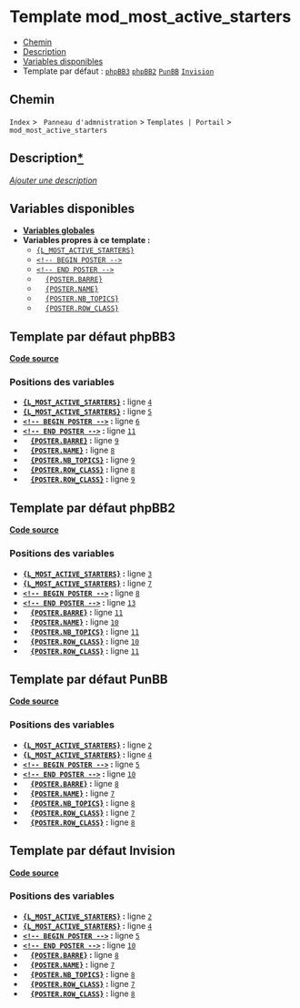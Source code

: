 # Template mod_most_active_starters
* [Chemin](#chemin)
* [Description](#description)
* [Variables disponibles](#variables-disponibles)
* Template par défaut : [`phpBB3`](#template-par-dfaut-phpbb3) [`phpBB2`](#template-par-dfaut-phpbb2) [`PunBB`](#template-par-dfaut-punbb) [`Invision`](#template-par-dfaut-invision)

## Chemin
`Index` > ` Panneau d'admnistration` > `Templates | Portail` > `mod_most_active_starters`

## Description[*](https://fa-tvars.appspot.com/tpl/mod_most_active_starters)
[*Ajouter une description*](https://fa-tvars.appspot.com/tpl/mod_most_active_starters)

## Variables disponibles
* [__Variables globales__](../variables_globales.md#readme)
* __Variables propres à ce template :__
	* [`{L_MOST_ACTIVE_STARTERS}`](../var/L_MOST_ACTIVE_STARTERS.md#readme)
	* [`<!-- BEGIN POSTER -->`](../var/POSTER.md#readme)
	* [`<!-- END POSTER -->`](../var/POSTER.md#readme)
	* &nbsp;&nbsp;&nbsp;&nbsp;[`{POSTER.BARRE}`](../var/POSTER.BARRE.md#readme)
	* &nbsp;&nbsp;&nbsp;&nbsp;[`{POSTER.NAME}`](../var/POSTER.NAME.md#readme)
	* &nbsp;&nbsp;&nbsp;&nbsp;[`{POSTER.NB_TOPICS}`](../var/POSTER.NB_TOPICS.md#readme)
	* &nbsp;&nbsp;&nbsp;&nbsp;[`{POSTER.ROW_CLASS}`](../var/POSTER.ROW_CLASS.md#readme)

## Template par défaut phpBB3

[__Code source__](../src/punbb/index_box.tpl#files)

### Positions des variables

* __[`{L_MOST_ACTIVE_STARTERS}`](../var/L_MOST_ACTIVE_STARTERS.md#readme) :__ ligne [`4`](../src/prosilver/mod_most_active_starters.tpl#L4)
* __[`{L_MOST_ACTIVE_STARTERS}`](../var/L_MOST_ACTIVE_STARTERS.md#readme) :__ ligne [`5`](../src/prosilver/mod_most_active_starters.tpl#L5)
* __[`<!-- BEGIN POSTER -->`](../var/POSTER.md#readme) :__ ligne [`6`](../src/prosilver/mod_most_active_starters.tpl#L6)
* __[`<!-- END POSTER -->`](../var/POSTER.md#readme) :__ ligne [`11`](../src/prosilver/mod_most_active_starters.tpl#L11)
* __&nbsp;&nbsp;&nbsp;&nbsp;[`{POSTER.BARRE}`](../var/POSTER.BARRE.md#readme) :__ ligne [`9`](../src/prosilver/mod_most_active_starters.tpl#L9)
* __&nbsp;&nbsp;&nbsp;&nbsp;[`{POSTER.NAME}`](../var/POSTER.NAME.md#readme) :__ ligne [`8`](../src/prosilver/mod_most_active_starters.tpl#L8)
* __&nbsp;&nbsp;&nbsp;&nbsp;[`{POSTER.NB_TOPICS}`](../var/POSTER.NB_TOPICS.md#readme) :__ ligne [`9`](../src/prosilver/mod_most_active_starters.tpl#L9)
* __&nbsp;&nbsp;&nbsp;&nbsp;[`{POSTER.ROW_CLASS}`](../var/POSTER.ROW_CLASS.md#readme) :__ ligne [`8`](../src/prosilver/mod_most_active_starters.tpl#L8)
* __&nbsp;&nbsp;&nbsp;&nbsp;[`{POSTER.ROW_CLASS}`](../var/POSTER.ROW_CLASS.md#readme) :__ ligne [`9`](../src/prosilver/mod_most_active_starters.tpl#L9)

## Template par défaut phpBB2

[__Code source__](../src/punbb/index_box.tpl#files)

### Positions des variables

* __[`{L_MOST_ACTIVE_STARTERS}`](../var/L_MOST_ACTIVE_STARTERS.md#readme) :__ ligne [`3`](../src/subsilver/mod_most_active_starters.tpl#L3)
* __[`{L_MOST_ACTIVE_STARTERS}`](../var/L_MOST_ACTIVE_STARTERS.md#readme) :__ ligne [`7`](../src/subsilver/mod_most_active_starters.tpl#L7)
* __[`<!-- BEGIN POSTER -->`](../var/POSTER.md#readme) :__ ligne [`8`](../src/subsilver/mod_most_active_starters.tpl#L8)
* __[`<!-- END POSTER -->`](../var/POSTER.md#readme) :__ ligne [`13`](../src/subsilver/mod_most_active_starters.tpl#L13)
* __&nbsp;&nbsp;&nbsp;&nbsp;[`{POSTER.BARRE}`](../var/POSTER.BARRE.md#readme) :__ ligne [`11`](../src/subsilver/mod_most_active_starters.tpl#L11)
* __&nbsp;&nbsp;&nbsp;&nbsp;[`{POSTER.NAME}`](../var/POSTER.NAME.md#readme) :__ ligne [`10`](../src/subsilver/mod_most_active_starters.tpl#L10)
* __&nbsp;&nbsp;&nbsp;&nbsp;[`{POSTER.NB_TOPICS}`](../var/POSTER.NB_TOPICS.md#readme) :__ ligne [`11`](../src/subsilver/mod_most_active_starters.tpl#L11)
* __&nbsp;&nbsp;&nbsp;&nbsp;[`{POSTER.ROW_CLASS}`](../var/POSTER.ROW_CLASS.md#readme) :__ ligne [`10`](../src/subsilver/mod_most_active_starters.tpl#L10)
* __&nbsp;&nbsp;&nbsp;&nbsp;[`{POSTER.ROW_CLASS}`](../var/POSTER.ROW_CLASS.md#readme) :__ ligne [`11`](../src/subsilver/mod_most_active_starters.tpl#L11)

## Template par défaut PunBB

[__Code source__](../src/punbb/index_box.tpl#files)

### Positions des variables

* __[`{L_MOST_ACTIVE_STARTERS}`](../var/L_MOST_ACTIVE_STARTERS.md#readme) :__ ligne [`2`](../src/punbb/mod_most_active_starters.tpl#L2)
* __[`{L_MOST_ACTIVE_STARTERS}`](../var/L_MOST_ACTIVE_STARTERS.md#readme) :__ ligne [`4`](../src/punbb/mod_most_active_starters.tpl#L4)
* __[`<!-- BEGIN POSTER -->`](../var/POSTER.md#readme) :__ ligne [`5`](../src/punbb/mod_most_active_starters.tpl#L5)
* __[`<!-- END POSTER -->`](../var/POSTER.md#readme) :__ ligne [`10`](../src/punbb/mod_most_active_starters.tpl#L10)
* __&nbsp;&nbsp;&nbsp;&nbsp;[`{POSTER.BARRE}`](../var/POSTER.BARRE.md#readme) :__ ligne [`8`](../src/punbb/mod_most_active_starters.tpl#L8)
* __&nbsp;&nbsp;&nbsp;&nbsp;[`{POSTER.NAME}`](../var/POSTER.NAME.md#readme) :__ ligne [`7`](../src/punbb/mod_most_active_starters.tpl#L7)
* __&nbsp;&nbsp;&nbsp;&nbsp;[`{POSTER.NB_TOPICS}`](../var/POSTER.NB_TOPICS.md#readme) :__ ligne [`8`](../src/punbb/mod_most_active_starters.tpl#L8)
* __&nbsp;&nbsp;&nbsp;&nbsp;[`{POSTER.ROW_CLASS}`](../var/POSTER.ROW_CLASS.md#readme) :__ ligne [`7`](../src/punbb/mod_most_active_starters.tpl#L7)
* __&nbsp;&nbsp;&nbsp;&nbsp;[`{POSTER.ROW_CLASS}`](../var/POSTER.ROW_CLASS.md#readme) :__ ligne [`8`](../src/punbb/mod_most_active_starters.tpl#L8)

## Template par défaut Invision

[__Code source__](../src/punbb/index_box.tpl#files)

### Positions des variables

* __[`{L_MOST_ACTIVE_STARTERS}`](../var/L_MOST_ACTIVE_STARTERS.md#readme) :__ ligne [`2`](../src/invision/mod_most_active_starters.tpl#L2)
* __[`{L_MOST_ACTIVE_STARTERS}`](../var/L_MOST_ACTIVE_STARTERS.md#readme) :__ ligne [`4`](../src/invision/mod_most_active_starters.tpl#L4)
* __[`<!-- BEGIN POSTER -->`](../var/POSTER.md#readme) :__ ligne [`5`](../src/invision/mod_most_active_starters.tpl#L5)
* __[`<!-- END POSTER -->`](../var/POSTER.md#readme) :__ ligne [`10`](../src/invision/mod_most_active_starters.tpl#L10)
* __&nbsp;&nbsp;&nbsp;&nbsp;[`{POSTER.BARRE}`](../var/POSTER.BARRE.md#readme) :__ ligne [`8`](../src/invision/mod_most_active_starters.tpl#L8)
* __&nbsp;&nbsp;&nbsp;&nbsp;[`{POSTER.NAME}`](../var/POSTER.NAME.md#readme) :__ ligne [`7`](../src/invision/mod_most_active_starters.tpl#L7)
* __&nbsp;&nbsp;&nbsp;&nbsp;[`{POSTER.NB_TOPICS}`](../var/POSTER.NB_TOPICS.md#readme) :__ ligne [`8`](../src/invision/mod_most_active_starters.tpl#L8)
* __&nbsp;&nbsp;&nbsp;&nbsp;[`{POSTER.ROW_CLASS}`](../var/POSTER.ROW_CLASS.md#readme) :__ ligne [`7`](../src/invision/mod_most_active_starters.tpl#L7)
* __&nbsp;&nbsp;&nbsp;&nbsp;[`{POSTER.ROW_CLASS}`](../var/POSTER.ROW_CLASS.md#readme) :__ ligne [`8`](../src/invision/mod_most_active_starters.tpl#L8)